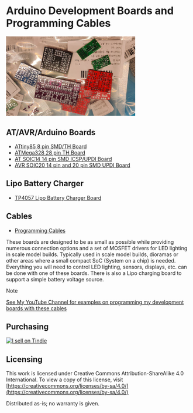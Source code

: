 # Arduino Development Boards and Programming Cables


<img src="dev_brds_img.jpg" width="70%">


## AT/AVR/Arduino Boards

- [ATtiny85 8 pin SMD/TH Board](ATtiny85/)
- [ATMega328 28 pin TH Board](ATMega328/)
- [AT SOIC14 14 pin SMD ICSP/UPDI Board](AT_SOIC14/)
- [AVR SOIC20 14 pin and 20 pin SMD UPDI Board](AVR_SOIC20/)

## Lipo Battery Charger
- [TP4057 Lipo Battery Charger Board](TP4057_Lipo_Charger/)

## Cables
- [Programming Cables](Cables/)


These boards are designed to be as small as possible while providing numerous connection options and a set of MOSFET drivers for LED lighting in scale model builds. Typically used in scale model builds, dioramas or other areas where a small compact SoC (System on a chip) is needed.
Everything you will need to control LED lighting, sensors, displays, etc. can be done with one of these boards. There is also a Lipo charging board to support a simple battery voltage source.

> [!NOTE]
> [See My YouTube Channel for examples on programming my development boards with these cables](https://www.youtube.com/@Johnny_Electronic)


## Purchasing
<a href="https://www.tindie.com/stores/johnnyelectronic/?ref=offsite_badges&utm_source=sellers_JohnyElectronic&utm_medium=badges&utm_campaign=badge_medium"><img src="https://d2ss6ovg47m0r5.cloudfront.net/badges/tindie-mediums.png" alt="I sell on Tindie" width="150" height="78"></a>



## Licensing

This work is licensed under Creative Commons Attribution-ShareAlike 4.0 International. 
To view a copy of this license, visit [https://creativecommons.org/licenses/by-sa/4.0/](https://creativecommons.org/licenses/by-sa/4.0/)

Distributed as-is; no warranty is given.


